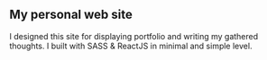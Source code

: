 ## My personal web site
I designed this site for displaying portfolio and writing my gathered thoughts. I built with SASS & ReactJS in minimal and simple level.

